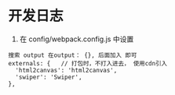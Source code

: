 # 开发日志

   1. 在 config/webpack.config.js 中设置

    搜索 output 在output： {}, 后面加入 即可
    externals: {   // 打包时，不打入进去， 使用cdn引入
      'html2canvas': 'html2canvas',
      'swiper': 'Swiper',
    },
